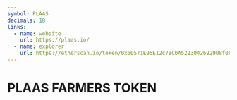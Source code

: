 ```yaml
---
symbol: PLAAS
decimals: 18
links:
  - name: website
    url: https://plaas.io/
  - name: explorer
    url: https://etherscan.io/token/0x60571E95E12c78CbA5223042692908f0649435a5
---
```


# PLAAS FARMERS TOKEN
